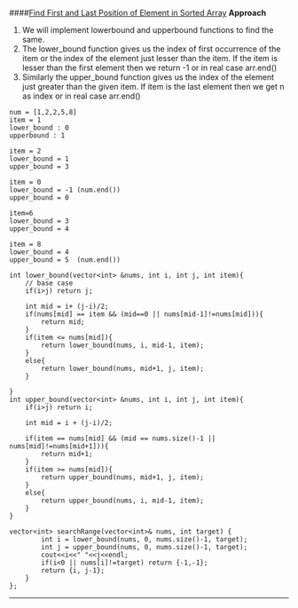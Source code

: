 ####[Find First and Last Position of Element in Sorted Array](https://leetcode.com/problems/find-first-and-last-position-of-element-in-sorted-array/)
**Approach**
1. We will implement lowerbound and upperbound functions to find the same.
2. The lower_bound function gives us the index of first occurrence of the item or the index of the element just lesser than the item. If the item is lesser than the first element then we return -1 or in real case arr.end()
3. Similarly the upper_bound function gives us the index of the element just greater than the given item. If item is the last element then we get n as index or in real case arr.end()

```
num = [1,2,2,5,8]
item = 1
lower_bound : 0 
upperbound : 1

item = 2
lower_bound = 1
upper_bound = 3

item = 0
lower_bound = -1 (num.end())
upper_bound = 0

item=6
lower_bound = 3
upper_bound = 4

item = 8
lower_bound = 4
upper_bound = 5  (num.end())
```

```
int lower_bound(vector<int> &nums, int i, int j, int item){
    // base case
    if(i>j) return j;
    
    int mid = i+ (j-i)/2;
    if(nums[mid] == item && (mid==0 || nums[mid-1]!=nums[mid])){
        return mid;
    }
    if(item <= nums[mid]){
        return lower_bound(nums, i, mid-1, item);
    }
    else{
        return lower_bound(nums, mid+1, j, item);
    }
        
}
int upper_bound(vector<int> &nums, int i, int j, int item){
    if(i>j) return i;
    
    int mid = i + (j-i)/2;
    
    if(item == nums[mid] && (mid == nums.size()-1 || nums[mid]!=nums[mid+1])){
        return mid+1;
    }
    if(item >= nums[mid]){
        return upper_bound(nums, mid+1, j, item);
    }
    else{
        return upper_bound(nums, i, mid-1, item);
    }
}

vector<int> searchRange(vector<int>& nums, int target) {
        int i = lower_bound(nums, 0, nums.size()-1, target);
        int j = upper_bound(nums, 0, nums.size()-1, target);
        cout<<i<<" "<<j<<endl;
        if(i<0 || nums[i]!=target) return {-1,-1};
        return {i, j-1};
    }
};
```

---

